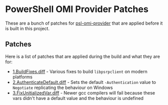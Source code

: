 # PowerShell OMI Provider Patches

These are a bunch of patches for [psl-omi-provider](https://github.com/PowerShell/psl-omi-provider) that are applied before it is built in this project.

## Patches

Here is a list of patches that are applied during the build and what they are for:

+ [1.BuildFixes.diff](1.BuildFixes.diff) - Various fixes to build `libpsrpclient` on modern platforms
+ [2.AuthenticateDefault.diff](2.AuthenticateDefault.diff) - Sets the default `-Authentication` value to `Negotiate` replicating the behaviour on Windows
+ [3.FixUnitializedVar.diff](3.FixUnitializedVar.diff) - Newer gcc compilers will fail because these vars didn't have a default value and the behaviour is undefined